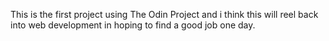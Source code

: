 This is the first project using The Odin Project and i think this will reel back into web development in hoping to find a good job one day.
